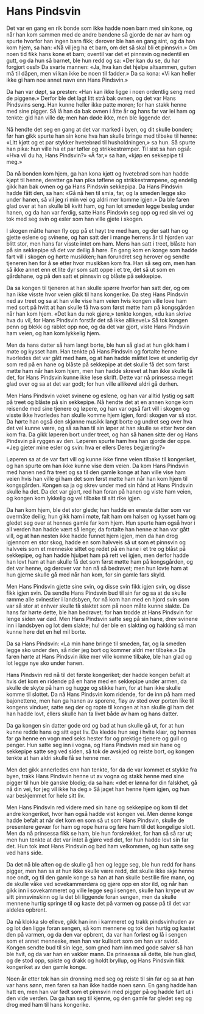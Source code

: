 # Hans Pindsvin

Det var en gang en rik bonde som ikke hadde noen barn med sin kone, og når han kom sammen med de andre bøndene så gjorde de nar av ham og spurte hvorfor han ingen barn fikk; derover ble han en gang sint, og da han kom hjem, sa han: «Nå vil jeg ha et barn, om det så skal bli et pinnsvin.» Om noen tid fikk hans kone et barn; oventil var det et pinnsvin og nedentil en gutt, og da hun så barnet, ble hun redd og sa: «Der kan du se, du har forgjort oss!» Da svarte mannen: «Ja, hva kan det hjelpe altsammen, gutten må til dåpen, men vi kan ikke be noen til fadder.» Da sa kona: «Vi kan heller ikke gi ham noe annet navn enn Hans Pindsvin.»

Da han var døpt, sa presten: «Han kan ikke ligge i noen ordentlig seng med de piggene.» Derfor ble det lagt litt strå bak ovnen, og det var Hans Pindsvins seng. Han kunne heller ikke patte moren; for han stakk henne med sine pigger. Så lå han da bak ovnen i åtte år og hans far var lei ham og tenkte: gid han ville dø; men han døde ikke, men ble liggende der.

Nå hendte det seg en gang at det var marked i byen, og dit skulle bonden; før han gikk spurte han sin kone hva han skulle bringe med tilbake til henne: «Litt kjøtt og et par stykker hvetebrød til husholdningen,» sa hun. Så spurte han pika: hun ville ha et par tøfler og strikkestrømper. Til sist sa han også: «Hva vil du ha, Hans Pindsvin?» «Å far,» sa han, «kjøp en sekkepipe til meg.»

Da nå bonden kom hjem, ga han kona kjøtt og hvetebrød som han hadde kjøpt til henne, deretter ga han pika tøflene og strikkestrømpene, og endelig gikk han bak ovnen og ga Hans Pindsvin sekkepipa. Da Hans Pindsvin hadde fått den, sa han: «Gå nå hen til smia, far, og la smeden legge sko under hanen, så vil jeg ri min vei og aldri mer komme igjen.» Da ble faren glad over at han skulle bli kvitt ham, og han lot smeden legge beslag under hanen, og da han var ferdig, satte Hans Pindsvin seg opp og red sin vei og tok med seg svin og esler som han ville gjete i skogen.

I skogen måtte hanen fly opp på et høyt tre med ham, og der satt han og gjette eslene og svinene, og han satt der i mange herrens år til hjorden var blitt stor, men hans far visste intet om ham. Mens han satt i treet, blåste han på sin sekkepipe så det var deilig å høre. En gang kom en konge som hadde fart vill i skogen og hørte musikken; han forundret seg herover og sendte tjeneren hen for å se etter hvor musikken kom fra. Han så seg om, men han så ikke annet enn et lite dyr som satt oppe i et tre, det så ut som en gårdshane, og på den satt et pinnsvin og blåste på sekkepipe.

Da sa kongen til tjeneren at han skulle spørre hvorfor han satt der, og om han ikke visste hvor veien gikk til hans kongerike. Da steg Hans Pindsvin ned av treet og sa at han ville vise ham veien hvis kongen ville love ham med sort på hvitt at han skulle få hva som først møtte ham på kongsgården når han kom hjem. «Det kan du nok gjøre,» tenkte kongen, «du kan skrive hva du vil, for Hans Pindsvin forstår det så ikke allikevel.» Så tok kongen penn og blekk og rablet opp noe, og da det var gjort, viste Hans Pindsvin ham veien, og han kom lykkelig hjem.

Men da hans datter så ham langt borte, ble hun så glad at hun gikk ham i møte og kysset ham. Han tenkte på Hans Pindsvin og fortalte henne hvorledes det var gått med ham, og at han hadde måttet love et underlig dyr som red på en hane og blåste på sekkepipe at det skulle få det som først møtte ham når han kom hjem, men han hadde skrevet at han ikke skulle få det, for Hans Pindsvin kunne ikke lese skrift. Dette var nå prinsessa meget glad over og sa at det var godt; for hun ville allikevel aldri gå derhen.

Men Hans Pindsvin voket svinene og eslene, og han var alltid lystig og satt på treet og blåste på sin sekkepipe. Nå hendte det at en annen konge kom reisende med sine tjenere og løpere, og han var også fart vill i skogen og visste ikke hvorledes han skulle komme hjem igjen, fordi skogen var så stor. Da hørte han også den skjønne musikk langt borte og undret seg over hva det vel kunne være, og så sa han til sin løper at han skulle se etter hvor den kom fra. Da gikk løperen bort under treet, og han så hanen sitte der og Hans Pindsvin på ryggen av den. Løperen spurte ham hva han gjorde der oppe. «Jeg gjeter mine esler og svin: hva er ellers Deres begjæring?»

Løperen sa at de var fart vill og kunne ikke finne veien tilbake til kongeriket, og han spurte om han ikke kunne vise dem veien. Da kom Hans Pindsvin med hanen ned fra treet og sa til den gamle konge at han ville vise ham veien hvis han ville gi ham det som først møtte ham når han kom hjem til kongsgården. Kongen sa ja og skrev under med sin hånd at Hans Pindsvin skulle ha det. Da det var gjort, red han foran på hanen og viste ham veien, og kongen kom lykkelig og vel tilbake til sitt rike igjen.

Da han kom hjem, ble det stor glede; han hadde en eneste datter som var overmåte deilig; hun gikk ham i møte, falt ham om halsen og kysset ham og gledet seg over at hennes gamle far kom hjem. Hun spurte ham også hvor i all verden han hadde vært så lenge; da fortalte han henne at han var gått vill, og at han nesten ikke hadde funnet hjem igjen, men da han drog igjennom en stor skog, hadde en som halvveis så ut som et pinnsvin og halvveis som et menneske sittet og redet på en hane i et tre og blåst på sekkepipe, og han hadde hjulpet ham på rett vei igjen, men derfor hadde han lovt ham at han skulle få det som først møtte ham på kongsgården, og det var henne, og derover var han nå så bedrøvet; men hun lovte ham at hun gjerne skulle gå med når han kom, for sin gamle fars skyld.

Men Hans Pindsvin gjette sine svin, og disse svin fikk igjen svin, og disse fikk igjen svin. Da sendte Hans Pindsvin bud til sin far og sa at de skulle rømme alle svinestier i landsbyen, for nå kom han med en hjord svin som var så stor at enhver skulle få slaktet som på noen måte kunne slakte. Da hans far hørte dette, ble han bedrøvet; for han trodde at Hans Pindsvin for lenge siden var død. Men Hans Pindsvin satte seg på sin hane, drev svinene inn i landsbyen og lot dem slakte; hu! der ble en slakting og hakking så man kunne høre det en hel mil borte.

Da sa Hans Pindsvin: «La min hane bringe til smeden, far, og la smeden legge sko under den, så rider jeg bort og kommer aldri mer tilbake.» Da faren hørte at Hans Pindsvin ikke mer ville komme tilbake, ble han glad og lot legge nye sko under hanen.

Hans Pindsvin red nå til det første kongeriket; der hadde kongen befalt at hvis det kom en ridende på en hane med en sekkepipe under armen, da skulle de skyte på ham og hugge og stikke ham, for at han ikke skulle komme til slottet. Da nå Hans Pindsvin kom ridende, for de inn på ham med bajonettene, men han ga hanen av sporene, fløy av sted over porten like til kongens vinduer, satte seg der og ropte til kongen at han skulle gi ham det han hadde lovt, ellers skulle han ta livet både av ham og hans datter.

Da ga kongen sin datter gode ord og bad at hun skulle gå ut, for at hun kunne redde hans og sitt eget liv. Da kledde hun seg i hvite klær, og hennes far ga henne en vogn med seks hester for og prektige tjenere og gull og penger. Hun satte seg inn i vogna, og Hans Pindsvin med sin hane og sekkepipe satte seg ved siden, så tok de avskjed og reiste bort, og kongen tenkte at han aldri skulle få se henne mer.

Men det gikk annerledes enn han tenkte, for da de var kommet et stykke fra byen, trakk Hans Pindsvin henne ut av vogna og stakk henne med sine pigger til hun ble ganske blodig; da sa han: «det er lønna for din falskhet, gå nå din vei, for jeg vil ikke ha deg.» Så jaget han henne hjem igjen, og hun var beskjemmet for hele sitt liv.

Men Hans Pindsvin red videre med sin hane og sekkepipe og kom til det andre kongeriket, hvor han også hadde vist kongen vei. Men denne konge hadde befalt at når det kom en som så ut som Hans Pindsvin, skulle de presentere gevær for ham og rope hurra og føre ham til det kongelige slott. Men da nå prinsessa fikk se ham, ble hun forskrekket, for han så så rar ut; men hun tenkte at det var intet å gjøre ved det, for hun hadde lovt sin far det. Hun tok imot Hans Pindsvin og bød ham velkommen, og hun satte seg ved hans side.

Da det nå ble aften og de skulle gå hen og legge seg, ble hun redd for hans pigger, men han sa at hun ikke skulle være redd, det skulle ikke skje henne noe ondt, og til den gamle konge sa han at han skulle bestille fire mann, og de skulle våke ved sovekammerdøra og gjøre opp en stor ild, og når han gikk inn i sovekammeret og ville legge seg i sengen, skulle han krype ut av sitt pinnsvinskinn og la det bli liggende foran sengen, men da skulle mennene hurtig springe til og kaste det på varmen og passe på til det var aldeles opbrent.

Da nå klokka slo elleve, gikk han inn i kammeret og trakk pindsvinhuden av og lot den ligge foran sengen, så kom mennene og tok den hurtig og kastet den på varmen, og da den var opbrent, da var han forløst og lå i sengen som et annet menneske, men han var kullsort som om han var svidd. Kongen sendte bud til sin lege, som gned ham inn med gode salver så han ble hvit, og da var han en vakker mann. Da prinsessa så dette, ble hun glad, og de stod opp, spiste og drakk og holdt bryllup, og Hans Pindsvin fikk kongeriket av den gamle konge.

Noen år etter tok han sin dronning med seg og reiste til sin far og sa at han var hans sønn, men faren sa han ikke hadde noen sønn. En gang hadde han hatt en, men han var født som et pinnsvin med pigger på og hadde fart ut i den vide verden. Da ga han seg til kjenne, og den gamle far gledet seg og drog med ham til hans kongerike.
